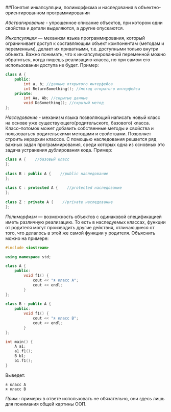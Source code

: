 ##Понятия инкапсуляции, полиморфизма и наследования в объектно-ориентированном программировании

*Абстрагирование* - упрощенное описание объектов, при котором одни свойства и детали выделяются, а другие опускаются.

*Инкапсуляция* — механизм языка программирования, который ограничивает доступ к составляющим объект компонентам (методам и переменным), делает их приватными, т.е. доступными только внутри объекта. Важно понимать, что к инкапсулированной переменной можно обратиться, когда пишешь реализацию класса, но при самом его использовании доступа не будет. Пример: 
```cpp
class A {
	public:
		int a, b; //данные открытого интерфейса
		int ReturnSomething(); //метод открытого интерфейса
	private:
		int Aa, Ab; //скрытые данные
		void DoSomething(); //скрытый метод
};
```

*Наследование* - механизм языка позволяющий написать новый класс на основе уже существующего(родительского, базового) класса. Класс–потомок может добавить собственные методы и свойства и пользоваться родительскими методами и свойствами. Позволяет строить иерархии классов. С помощью наследования решается ряд важных задач программирования, среди которых одна из основных это задача устранения дублирования кода. Пример:
```cpp
class A {    //базовый класс
};
 
class B : public A {    //public наследование
};
 
class C : protected A {    //protected наследование
};
 
class Z : private A {    //private наследование
};
```

*Полиморфизм* — возможность объектов с одинаковой спецификацией иметь различную реализацию. То есть в наследуемых классах, функции от родителя могут производить другие действия, отличающиеся от того, что делалось в этой же самой функции у родителя. Объяснить можно на примере:
```cpp
#include <iostream>

using namespace std;

class A {
	public:
		void f1() {
			cout << "я класс A";
			cout << endl;
		}
};
 
class B : public A {
	public:
		void f1() {
			cout << "я класс B";
			cout << endl;
		}
};

int main() {
	A a1;
	a1.f1();
	B b1;
	b1.f1();
}
```
Выведет:
```
я класс A
я класс B
```

*Прим.*: примеры в ответе использовать не обязательно, они здесь лишь для понимания общей картины ООП.